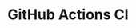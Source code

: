# GitHub Actions CI















































































































































































































































































































































































































































































































































































































































